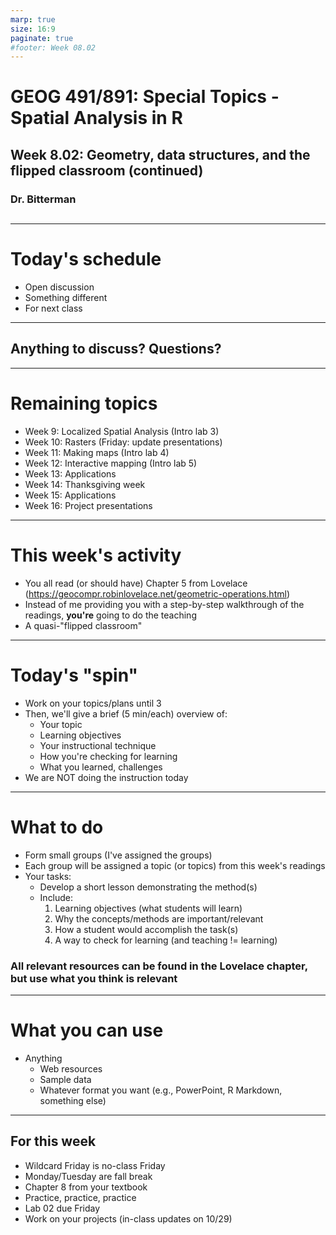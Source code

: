```yaml
---
marp: true
size: 16:9 
paginate: true
#footer: Week 08.02
---
```


# GEOG 491/891: Special Topics - Spatial Analysis in R

## 

## Week 8.02: Geometry, data structures, and the flipped classroom (continued)

### Dr. Bitterman

## 

---

# Today's schedule

- Open discussion
- Something different
- For next class

---

## Anything to discuss? Questions?


---

# Remaining topics

- Week 9: Localized Spatial Analysis (Intro lab 3)
- Week 10: Rasters (Friday: update presentations)
- Week 11: Making maps (Intro lab 4)
- Week 12: Interactive mapping (Intro lab 5)
- Week 13: Applications
- Week 14: Thanksgiving week
- Week 15: Applications
- Week 16: Project presentations

---


# This week's activity

- You all read (or should have) Chapter 5 from Lovelace (https://geocompr.robinlovelace.net/geometric-operations.html)
- Instead of me providing you with a step-by-step walkthrough of the readings, **you're** going to do the teaching
- A quasi-"flipped classroom"

---

# Today's "spin"

- Work on your topics/plans until 3
- Then, we'll give a brief (5 min/each) overview of:
  - Your topic
  - Learning objectives
  - Your instructional technique
  - How you're checking for learning
  - What you learned, challenges
- We are NOT doing the instruction today

---

# What to do

- Form small groups (I've assigned the groups)
- Each group will be assigned a topic (or topics) from this week's readings
- Your tasks:
  - Develop a short lesson demonstrating the method(s)
  - Include:
    1. Learning objectives (what students will learn)
    2. Why the concepts/methods are important/relevant
    3. How a student would accomplish the task(s)
    4. A way to check for learning (and teaching != learning)

### All relevant resources can be found in the Lovelace chapter, but use what you think is relevant

---

# What you can use

- Anything
  - Web resources
  - Sample data
  - Whatever format you want (e.g., PowerPoint, R Markdown, something else)

---

## For this week

- Wildcard Friday is no-class Friday
- Monday/Tuesday are fall break
- Chapter 8 from your textbook
- Practice, practice, practice
- Lab 02 due Friday
- Work on your projects (in-class updates on 10/29)


